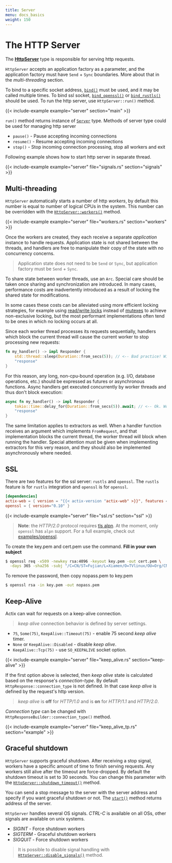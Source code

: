 ```yaml
---
title: Server
menu: docs_basics
weight: 150
---
```


# The HTTP Server

The [**HttpServer**][httpserverstruct] type is responsible for serving http requests.

`HttpServer` accepts an application factory as a parameter, and the application factory
must have `Send` + `Sync` boundaries. More about that in the *multi-threading* section.

To bind to a specific socket address, [`bind()`][bindmethod] must be used, and it may be
called multiple times. To bind ssl socket, [`bind_openssl()`][bindopensslmethod] or
[`bind_rustls()`][bindrusttls] should be used. To run the http server, use `HttpServer::run()`
method.

{{< include-example example="server" section="main" >}}

`run()` method returns instance of [`Server`][server] type. Methods of server type
could be used for managing http server

- `pause()` - Pause accepting incoming connections
- `resume()` - Resume accepting incoming connections
- `stop()` - Stop incoming connection processing, stop all workers and exit

Following example shows how to start http server in separate thread.

{{< include-example example="server" file="signals.rs" section="signals" >}}

## Multi-threading

`HttpServer` automatically starts a number of http *workers*, by default this number is
equal to number of logical CPUs in the system. This number can be overridden with the
[`HttpServer::workers()`][workers] method.

{{< include-example example="server" file="workers.rs" section="workers" >}}

Once the workers are created, they each receive a separate *application* instance to handle
requests. Application state is not shared between the threads, and handlers are free to manipulate
their copy of the state with no concurrency concerns.

> Application state does not need to be `Send` or `Sync`, but application
factory must be `Send` + `Sync`.

To share state between worker threads, use an `Arc`. Special care should be taken once sharing and
synchronization are introduced. In many cases, performance costs are inadvertently introduced as a
result of locking the shared state for modifications.

In some cases these costs can be alleviated using more efficient locking strategies, for example
using [read/write locks](https://doc.rust-lang.org/std/sync/struct.RwLock.html) instead of
[mutexes](https://doc.rust-lang.org/std/sync/struct.Mutex.html) to achieve non-exclusive locking,
but the most performant implementations often tend to be ones in which no locking occurs at all.

Since each worker thread processes its requests sequentially, handlers which block the current
thread will cause the current worker to stop processing new requests:

```rust
fn my_handler() -> impl Responder {
    std::thread::sleep(Duration::from_secs(5)); // <-- Bad practice! Will cause the current worker thread to hang!
    "response"
}
```
For this reason, any long, non-cpu-bound operation (e.g. I/O, database operations, etc.) should be
expressed as futures or asynchronous functions. Async handlers get executed concurrently by worker
threads and thus don't block execution:

```rust
async fn my_handler() -> impl Responder {
    tokio::time::delay_for(Duration::from_secs(5)).await; // <-- Ok. Worker thread will handle other requests here
    "response"
}
```

The same limitation applies to extractors as well. When a handler function receives an argument
which implements `FromRequest`, and that implementation blocks the current thread, the worker thread
will block when running the handler. Special attention must be given when implementing extractors
for this very reason, and they should also be implemented asynchronously where needed.

## SSL

There are two features for the ssl server: `rustls` and `openssl`. The `rustls` feature is for
`rustls` integration and `openssl` is for `openssl`.

```toml
[dependencies]
actix-web = { version = "{{< actix-version "actix-web" >}}", features = ["openssl"] }
openssl = { version="0.10" }
```

{{< include-example example="server" file="ssl.rs" section="ssl" >}}

> **Note**: the *HTTP/2.0* protocol requires [tls alpn][tlsalpn].
> At the moment, only `openssl` has `alpn` support.
> For a full example, check out [examples/openssl][exampleopenssl].

To create the key.pem and cert.pem use the command. **Fill in your own subject**
```bash
$ openssl req -x509 -newkey rsa:4096 -keyout key.pem -out cert.pem \
  -days 365 -sha256 -subj "/C=CN/ST=Fujian/L=Xiamen/O=TVlinux/OU=Org/CN=muro.lxd"
```
To remove the password, then copy nopass.pem to key.pem
```bash
$ openssl rsa -in key.pem -out nopass.pem
```

## Keep-Alive

Actix can wait for requests on a keep-alive connection.

> *keep alive* connection behavior is defined by server settings.

- `75`, `Some(75)`, `KeepAlive::Timeout(75)` - enable 75 second *keep alive* timer.
- `None` or `KeepAlive::Disabled` - disable *keep alive*.
- `KeepAlive::Tcp(75)` - use `SO_KEEPALIVE` socket option.

{{< include-example example="server" file="keep_alive.rs" section="keep-alive" >}}

If the first option above is selected, then *keep alive* state is calculated based on the
response's *connection-type*. By default `HttpResponse::connection_type` is not
defined. In that case *keep alive* is defined by the request's http version.

> *keep alive* is **off** for *HTTP/1.0* and is **on** for *HTTP/1.1* and *HTTP/2.0*.

*Connection type* can be changed with `HttpResponseBuilder::connection_type()` method.

{{< include-example example="server" file="keep_alive_tp.rs" section="example" >}}

## Graceful shutdown

`HttpServer` supports graceful shutdown. After receiving a stop signal, workers
have a specific amount of time to finish serving requests. Any workers still alive after the
timeout are force-dropped. By default the shutdown timeout is set to 30 seconds.  You
can change this parameter with the [`HttpServer::shutdown_timeout()`][shutdowntimeout]
method.

You can send a stop message to the server with the server address and specify if you want
graceful shutdown or not. The [`start()`][startmethod] method returns address of the server.

`HttpServer` handles several OS signals. *CTRL-C* is available on all OSs, other signals
are available on unix systems.

- *SIGINT* - Force shutdown workers
- *SIGTERM* - Graceful shutdown workers
- *SIGQUIT* - Force shutdown workers

> It is possible to disable signal handling with
[`HttpServer::disable_signals()`][disablesignals] method.

[server]: https://docs.rs/actix-web/2/actix_web/dev/struct.Server.html
[httpserverstruct]: https://docs.rs/actix-web/2/actix_web/struct.HttpServer.html
[bindmethod]: https://docs.rs/actix-web/2/actix_web/struct.HttpServer.html#method.bind
[bindopensslmethod]: https://docs.rs/actix-web/2/actix_web/struct.HttpServer.html#method.bind_openssl
[bindrusttls]: https://docs.rs/actix-web/2/actix_web/struct.HttpServer.html#method.bind_rustls
[startmethod]: https://docs.rs/actix-web/2/actix_web/struct.HttpServer.html#method.start
[workers]: https://docs.rs/actix-web/2/actix_web/struct.HttpServer.html#method.workers
[tlsalpn]: https://tools.ietf.org/html/rfc7301
[exampleopenssl]: https://github.com/actix/examples/blob/master/openssl
[shutdowntimeout]: https://docs.rs/actix-web/2/actix_web/struct.HttpServer.html#method.shutdown_timeout
[disablesignals]: https://docs.rs/actix-web/2/actix_web/struct.HttpServer.html#method.disable_signals
